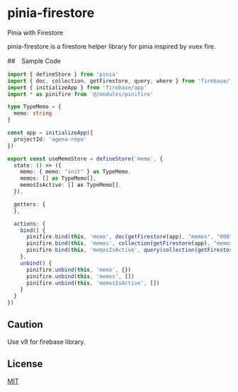 # pinia-firestore

Pinia with Firestore

pinia-firestore is a firestore helper library for pinia inspired by vuex fire.

##　Sample Code

``` typescript
import { defineStore } from 'pinia'
import { doc, collection, getFirestore, query, where } from 'firebase/firestore'
import { initializeApp } from 'firebase/app'
import * as pinifire from '@/modules/pinifire'

type TypeMemo = {
  memo: string
}

const app = initializeApp({
  projectId: 'agena-repo'
})

export const useMemoStore = defineStore('memo', {
  state: () => ({
    memo: { memo: "init" } as TypeMemo,
    memos: [] as TypeMemo[],
    memosIsActive: [] as TypeMemo[],
  }),

  getters: {
  },

  actions: {
    bind() {
      pinifire.bind(this, 'memo', doc(getFirestore(app), "memos", "000"))
      pinifire.bind(this, 'memos', collection(getFirestore(app), "memos"))
      pinifire.bind(this, 'memosIsActive', query(collection(getFirestore(app), "memos"), where("isActive", "==", true)))
    },
    unbind() {
      pinifire.unbind(this, 'memo', {})
      pinifire.unbind(this, 'memos', [])
      pinifire.unbind(this, 'memosIsActive', [])
    }
  }
})

```

## Caution

Use v9 for firebase library.

## License

[MIT](http://opensource.org/licenses/MIT)